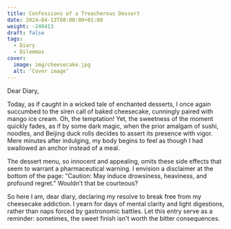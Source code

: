 ```yaml
---
title: Confessions of a Treacherous Dessert
date: 2024–04-13T08:08:00+01:00
weight: -240413
draft: false
tags:
  - Diary
  - Dilemmas
cover:
  image: img/cheesecake.jpg
  alt: ‘Cover image’
---
```


Dear Diary,

Today, as if caught in a wicked tale of enchanted desserts, I once again succumbed to the siren call of baked cheesecake, cunningly paired with mango ice cream. Oh, the temptation! Yet, the sweetness of the moment quickly fades, as if by some dark magic, when the prior amalgam of sushi, noodles, and Beijing duck rolls decides to assert its presence with vigor. Mere minutes after indulging, my body begins to feel as though I had swallowed an anchor instead of a meal.

The dessert menu, so innocent and appealing, omits these side effects that seem to warrant a pharmaceutical warning. I envision a disclaimer at the bottom of the page: "Caution: May induce drowsiness, heaviness, and profound regret." Wouldn’t that be courteous?

So here I am, dear diary, declaring my resolve to break free from my cheesecake addiction. I yearn for days of mental clarity and light digestions, rather than naps forced by gastronomic battles. Let this entry serve as a reminder: sometimes, the sweet finish isn't worth the bitter consequences.

